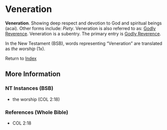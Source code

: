 # Veneration
**Veneration**. 
Showing deep respect and devotion to God and spiritual beings (acai). 
Other forms include: 
*Piety*. 
Veneration is also referred to as: 
[Godly Reverence](GodlyReverence.md). 
Veneration is a subentry. The primary entry is 
[Godly Reverence](GodlyReverence.md). 




In the New Testament (BSB), words representing “Veneration” are translated as 
*the worship* (1x). 


Return to [Index](00-Index.md)

## More Information

### NT Instances (BSB)

* the worship (COL 2:18)



### References (Whole Bible)

* COL 2:18



